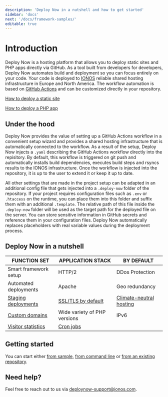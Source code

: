 ```yaml
---
description: 'Deploy Now in a nutshell and how to get started'
sidebar: 'docs'
next: '/docs/framework-samples/'
editable: true
---
```


# Introduction

Deploy Now is a hosting platform that allows you to deploy static sites and PHP apps directly via GitHub. As a tool built from developers for developers, Deploy Now automates build and deployment so you can focus entirely on your code. Your code is deployed to [IONOS](https://www.ionos.com/) reliable shared hosting infrastructure in Europe and North America. The workflow automation is based on [GitHub Actions](https://github.com/features/actions) and can be customized directly in your repository.

[How to deploy a static site](/docs/deploy-static-sites)

[How to deploy a PHP app](/docs/deploy-php-apps)

## Under the hood

Deploy Now provides the value of setting up a GitHub Actions workflow in a convenient setup wizard and provides a shared hosting infrastructure that is automatically connected to the workflow. As a result of the setup, Deploy Now injects a `.yaml` describing the GitHub Actions workflow directly into the repisitory. By default, this workflow is triggered on git push and automatically installs build dependencies, executes build steps and rsyncs results to the IONOS infrastructure. Once the workflow is injected into the repository, it is up to the user to extend it or keep it up to date. 

All other settings that are made in the project setup can be adapted in an additional config file that gets injected into a `.deploy-now` folder of the repository. If your project requires configuration files such as `.env` or `.htaccess` on the runtime, you can place them into this folder and suffix them with an additional `.template`. The relative path of this file inside the `.deploy-now` folder will be used as the target path for the deployed file on the server. You can store sensitive information in GitHub secrets and reference them in your configuration files. Deploy Now automatically replaces placeholders with real variable values during the deployment process.

## Deploy Now in a nutshell

|FUNCTION SET|APPLICATION STACK|BY DEFAULT|
|-|-|-|
|Smart framework setup|HTTP/2|DDos Protection|
|Automated deployments|Apache|Geo redundancy|
|[Staging deployments](/docs/staging-deployments)|[SSL/TLS by default](/docs/domain-tls/#tlsssl)|[Climate-neutral hosting](https://www.ionos.com/environment)|
|[Custom domains](/docs/domain-tls)|Wide variety of PHP versions|IPv6|
|[Visitor statistics](/docs/visitor-statistics)|[Cron jobs](/docs/cron-jobs)||

## Getting started
You can start either [from sample](/docs/framework-samples), [from command line](/docs/from-cmd-line) or [from an existing repository](/docs/from-repo).

## Need help?
Feel free to reach out to us via <a href="mailto:deploynow-support@ionos.com">deploynow-support@ionos.com</a>.
